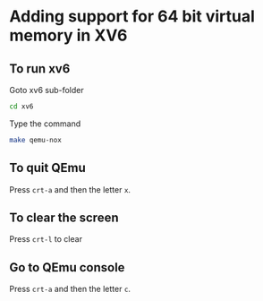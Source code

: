 # Adding support for 64 bit virtual memory in XV6

## To run xv6
Goto xv6 sub-folder 
```bash
cd xv6
```
Type the command
```bash
make qemu-nox
```

## To quit QEmu
Press `crt-a` and then the letter `x`. 

## To clear the screen
Press `crt-l` to clear

## Go to QEmu console 
Press `crt-a` and then the letter `c`.

